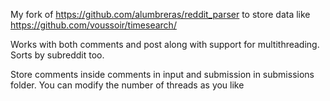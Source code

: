 My fork of https://github.com/alumbreras/reddit_parser to store data like https://github.com/voussoir/timesearch/

Works with both comments and post along with support for multithreading. Sorts by subreddit too.


Store comments inside comments in input and submission in submissions folder. You can modify the number of threads as you like

